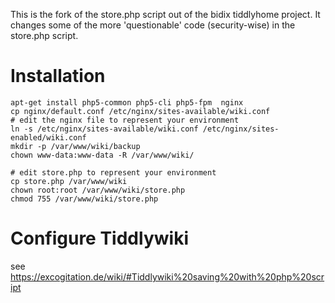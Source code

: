 This is the fork of the store.php script out of the bidix tiddlyhome project.
It changes some of the more 'questionable' code (security-wise) in the store.php script.

# Installation


    apt-get install php5-common php5-cli php5-fpm  nginx
    cp nginx/default.conf /etc/nginx/sites-available/wiki.conf
    # edit the nginx file to represent your environment
    ln -s /etc/nginx/sites-available/wiki.conf /etc/nginx/sites-enabled/wiki.conf
    mkdir -p /var/www/wiki/backup
    chown www-data:www-data -R /var/www/wiki/

    # edit store.php to represent your environment
    cp store.php /var/www/wiki
    chown root:root /var/www/wiki/store.php
    chmod 755 /var/www/wiki/store.php

# Configure Tiddlywiki

see https://excogitation.de/wiki/#Tiddlywiki%20saving%20with%20php%20script

